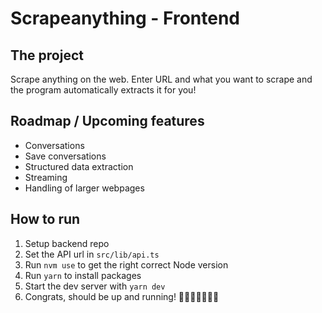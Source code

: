 # Scrapeanything - Frontend

## The project

Scrape anything on the web. Enter URL and what you want to scrape and the program automatically extracts it for you!

## Roadmap / Upcoming features

- Conversations
- Save conversations
- Structured data extraction
- Streaming
- Handling of larger webpages

## How to run

1. Setup backend repo
2. Set the API url in `src/lib/api.ts`
3. Run `nvm use` to get the right correct Node version
4. Run `yarn` to install packages
5. Start the dev server with `yarn dev`
6. Congrats, should be up and running! 🎉🎉🎉🎉🎉🎉🎉

